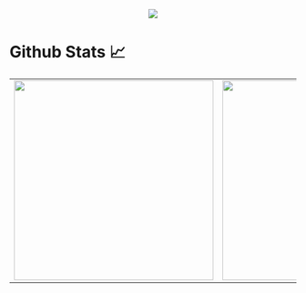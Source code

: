 <p align="center">
  <a href="https://github.com/omazoz"><img src="https://readme-typing-svg.demolab.com?font=Fira+Code&size=40&pause=1000&width=600&height=100&lines=Hello, I'm Bryan 🧙..."></a>

# Github Stats 📈

<table style="width:100%; border-spacing: 1rem;">
    <tr>
        <td valign="middle"><a href="https://github.com/bryan-ortiz0?tab=repositories">
            <img align="center" height="350em" src="https://github-readme-stats.vercel.app/api/top-langs/?username=bryan-ortiz0&theme=radical"/>
          </a></td>
        <td valign="middle"><a href="https://github.com/bryan-ortiz0?tab=repositories">
           <img align="center" height="350em" src="https://github-readme-stats.vercel.app/api?username=bryan-ortiz0&line_header=40&show_icons=true&theme=radical">
         </a></td>
     </tr>
</table>

<!-- [![Top Langs](https://github-readme-stats.vercel.app/api/top-langs/?username=bryan-ortiz0)](https://github.com/anuraghazra/github-readme-stats)

**bryan-ortiz0** is a ✨ _special_ ✨ repository because its `README.md` (this file) appears on your GitHub profile.

Here are some ideas to get you started:

- 🔭 I’m currently working on ...
- 🔭 I’m currently working on ...
- 🌱 I’m currently learning ...
- 👯 I’m looking to collaborate on ...
- 🤔 I’m looking for help with ...
- 💬 Ask me about ...
- 📫 How to reach me: ...
- 😄 Pronouns: ...
- ⚡ Fun fact: ...
-->
